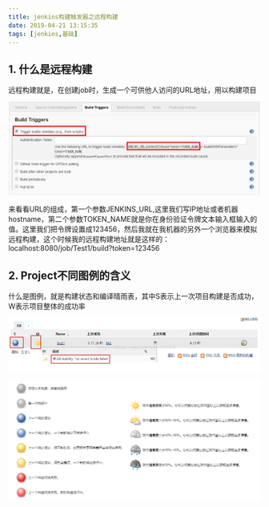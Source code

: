 ```yaml
---
title: jenkins构建触发器之远程构建
date: 2019-04-21 13:15:35
tags: [jenkins,基础]
---
```


## 1. 什么是远程构建

远程构建就是，在创建job时，生成一个可供他人访问的URL地址，用以构建项目

![img](/images/1557287078162.png)



来看看URL的组成，第一个参数JENKINS_URL,这里我们写IP地址或者机器hostname，第二个参数TOKEN_NAME就是你在身份验证令牌文本输入框输入的值。这里我们把令牌设置成123456，然后我就在我机器的另外一个浏览器来模拟远程构建，这个时候我的远程构建地址就是这样的：localhost:8080/job/Test1/build?token=123456

## 2. Project不同图例的含义

什么是图例，就是构建状态和编译晴雨表，其中S表示上一次项目构建是否成功，W表示项目整体的成功率



![img](/images/201710162255138.png)

![img](/images/1557295493388.png)

